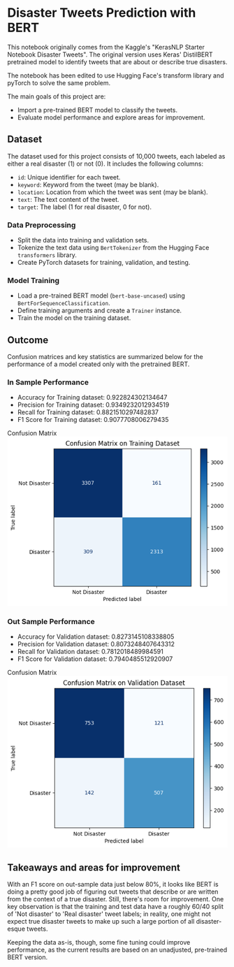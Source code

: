 # Disaster Tweets Prediction with BERT

This notebook originally comes from the Kaggle's "KerasNLP Starter Notebook Disaster Tweets". The original version uses Keras' DistilBERT pretrained model to identify tweets that are about or describe true disasters.

The notebook has been edited to use Hugging Face's transform library and pyTorch to solve the same problem.

The main goals of this project are:
- Import a pre-trained BERT model to classify the tweets.
- Evaluate model performance and explore areas for improvement.

## Dataset

The dataset used for this project consists of 10,000 tweets, each labeled as either a real disaster (1) or not (0). It includes the following columns:
- `id`: Unique identifier for each tweet.
- `keyword`: Keyword from the tweet (may be blank).
- `location`: Location from which the tweet was sent (may be blank).
- `text`: The text content of the tweet.
- `target`: The label (1 for real disaster, 0 for not).


### Data Preprocessing

- Split the data into training and validation sets.
- Tokenize the text data using `BertTokenizer` from the Hugging Face `transformers` library.
- Create PyTorch datasets for training, validation, and testing.

### Model Training

- Load a pre-trained BERT model (`bert-base-uncased`) using `BertForSequenceClassification`.
- Define training arguments and create a `Trainer` instance.
- Train the model on the training dataset.

## Outcome

Confusion matrices and key statistics are summarized below for the performance of a model created only with the pretrained BERT.

### In Sample Performance

- Accuracy for Training dataset: 0.922824302134647 
- Precision for  Training dataset: 0.9349232012934519 
- Recall for  Training dataset: 0.8821510297482837 
- F1 Score for  Training dataset: 0.9077708006279435

Confusion Matrix
![alt text](https://github.com/georgeganley/Disaster_Tweets/blob/main/Images/Training_confusion.png)

### Out Sample Performance

- Accuracy for Validation dataset: 0.8273145108338805 
- Precision for  Validation dataset: 0.8073248407643312 
- Recall for  Validation dataset: 0.7812018489984591 
- F1 Score for  Validation dataset: 0.7940485512920907

Confusion Matrix
![alt text](https://github.com/georgeganley/Disaster_Tweets/blob/main/Images/Validation_confusion.png)

## Takeaways and areas for improvement
With an F1 score on out-sample data just below 80%, it looks like BERT is doing a pretty good job of figuring out tweets that describe or are written from the context of a true disaster.
Still, there's room for improvement. One key observation is that the training and test data have a roughly 60/40 split of 'Not disaster' to 'Real disaster' tweet labels; in reality, one might not expect true disaster tweets to make up such a large portion of all disaster-esque tweets.

Keeping the data as-is, though, some fine tuning could improve performance, as the current results are based on an unadjusted, pre-trained BERT version.
